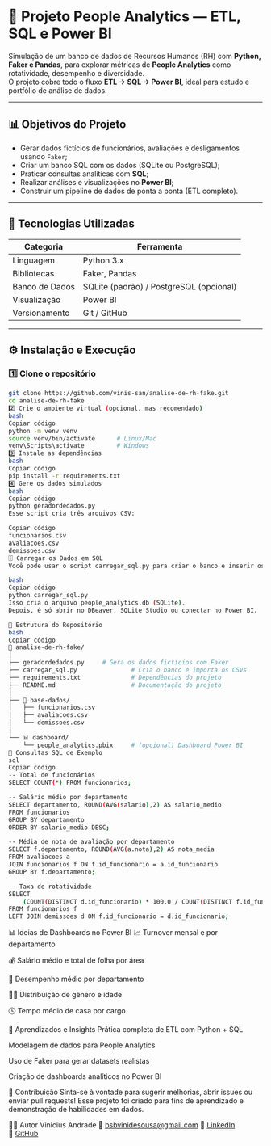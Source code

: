 # 💼 Projeto People Analytics — ETL, SQL e Power BI

Simulação de um banco de dados de Recursos Humanos (RH) com **Python, Faker e Pandas**, para explorar métricas de **People Analytics** como rotatividade, desempenho e diversidade.  
O projeto cobre todo o fluxo **ETL → SQL → Power BI**, ideal para estudo e portfólio de análise de dados.

---

## 📊 **Objetivos do Projeto**

- Gerar dados fictícios de funcionários, avaliações e desligamentos usando `Faker`;
- Criar um banco SQL com os dados (SQLite ou PostgreSQL);
- Praticar consultas analíticas com **SQL**;
- Realizar análises e visualizações no **Power BI**;
- Construir um pipeline de dados de ponta a ponta (ETL completo).

---

## 🧰 **Tecnologias Utilizadas**

| Categoria | Ferramenta |
|------------|-------------|
| Linguagem | Python 3.x |
| Bibliotecas | Faker, Pandas |
| Banco de Dados | SQLite (padrão) / PostgreSQL (opcional) |
| Visualização | Power BI |
| Versionamento | Git / GitHub |

---

## ⚙️ **Instalação e Execução**

### 1️⃣ Clone o repositório
```bash
git clone https://github.com/vinis-san/analise-de-rh-fake.git
cd analise-de-rh-fake
2️⃣ Crie o ambiente virtual (opcional, mas recomendado)
bash
Copiar código
python -m venv venv
source venv/bin/activate      # Linux/Mac
venv\Scripts\activate         # Windows
3️⃣ Instale as dependências
bash
Copiar código
pip install -r requirements.txt
4️⃣ Gere os dados simulados
bash
Copiar código
python geradordedados.py
Esse script cria três arquivos CSV:

Copiar código
funcionarios.csv
avaliacoes.csv
demissoes.csv
🗄️ Carregar os Dados em SQL
Você pode usar o script carregar_sql.py para criar o banco e inserir os dados:

bash
Copiar código
python carregar_sql.py
Isso cria o arquivo people_analytics.db (SQLite).
Depois, é só abrir no DBeaver, SQLite Studio ou conectar no Power BI.

🧩 Estrutura do Repositório
bash
Copiar código
📁 analise-de-rh-fake/
│
├── geradordedados.py     # Gera os dados fictícios com Faker
├── carregar_sql.py               # Cria o banco e importa os CSVs
├── requirements.txt              # Dependências do projeto
├── README.md                     # Documentação do projeto
│
├── 📂 base-dados/
│   ├── funcionarios.csv
│   ├── avaliacoes.csv
│   └── demissoes.csv
│
└── 📊 dashboard/
    └── people_analytics.pbix     # (opcional) Dashboard Power BI
🧮 Consultas SQL de Exemplo
sql
Copiar código
-- Total de funcionários
SELECT COUNT(*) FROM funcionarios;

-- Salário médio por departamento
SELECT departamento, ROUND(AVG(salario),2) AS salario_medio
FROM funcionarios
GROUP BY departamento
ORDER BY salario_medio DESC;

-- Média de nota de avaliação por departamento
SELECT f.departamento, ROUND(AVG(a.nota),2) AS nota_media
FROM avaliacoes a
JOIN funcionarios f ON f.id_funcionario = a.id_funcionario
GROUP BY f.departamento;

-- Taxa de rotatividade
SELECT 
    (COUNT(DISTINCT d.id_funcionario) * 100.0 / COUNT(DISTINCT f.id_funcionario)) AS turnover_percentual
FROM funcionarios f
LEFT JOIN demissoes d ON f.id_funcionario = d.id_funcionario;

```
📊 Ideias de Dashboards no Power BI
📈 Turnover mensal e por departamento

💰 Salário médio e total de folha por área

🧠 Desempenho médio por departamento

👩‍💼 Distribuição de gênero e idade

🕓 Tempo médio de casa por cargo

🌟 Aprendizados e Insights
Prática completa de ETL com Python + SQL

Modelagem de dados para People Analytics

Uso de Faker para gerar datasets realistas

Criação de dashboards analíticos no Power BI

🤝 Contribuição
Sinta-se à vontade para sugerir melhorias, abrir issues ou enviar pull requests!
Esse projeto foi criado para fins de aprendizado e demonstração de habilidades em dados.

🧑‍💻 Autor
Vinicius Andrade
📧 bsbvinidesousa@gmail.com
🔗 [LinkedIn](https://linkedin.com/in/vinícius-andrade-912295234)  
🔗 [GitHub](https://github.com/vinis-san)